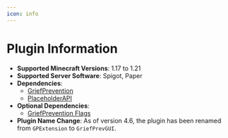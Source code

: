 ```yaml
---
icon: info
---
```


# Plugin Information

* **Supported Minecraft Versions**: 1.17 to 1.21
* **Supported Server Software**: Spigot, Paper​
* **Dependencies**:
  * [GriefPrevention](https://www.spigotmc.org/resources/griefprevention.1884/)
  * [PlaceholderAPI](https://www.spigotmc.org/resources/placeholderapi.6245/)​
* **Optional Dependencies**:
  * [GriefPrevention Flags](https://www.spigotmc.org/resources/gpflags.55773/)​
* **Plugin Name Change**: As of version 4.6, the plugin has been renamed from `GPExtension` to `GriefPrevGUI`.&#x20;
